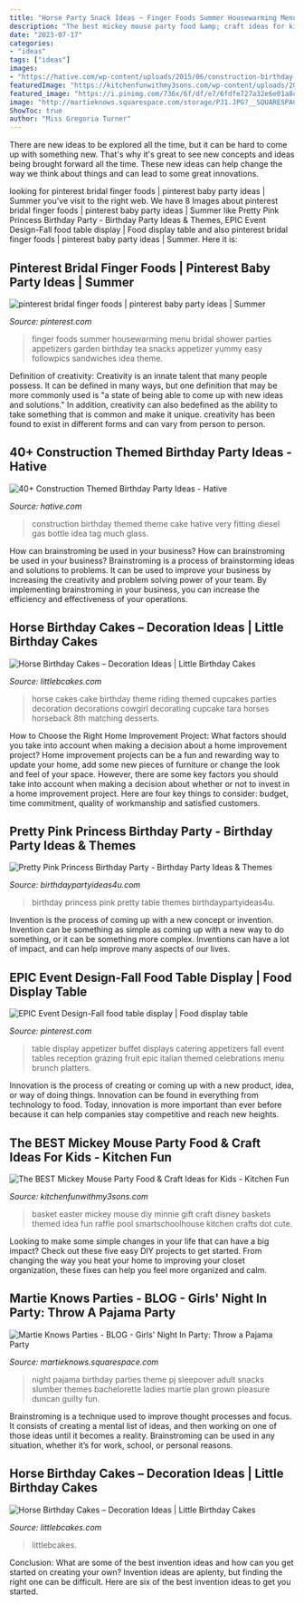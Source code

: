 ```yaml
---
title: "Horse Party Snack Ideas ~ Finger Foods Summer Housewarming Menu Bridal Shower Parties Appetizers Garden Birthday Tea Snacks Appetizer Yummy Easy Followpics Sandwiches Idea Theme"
description: "The best mickey mouse party food &amp; craft ideas for kids"
date: "2023-07-17"
categories:
- "ideas"
tags: ["ideas"]
images:
- "https://hative.com/wp-content/uploads/2015/06/construction-birthday-party/25-construction-themed-birthday-party.jpg"
featuredImage: "https://kitchenfunwithmy3sons.com/wp-content/uploads/2016/03/the-best-mickey-mouse-party-craft-food-ideas-for-kids-minnie-4.jpg"
featured_image: "https://i.pinimg.com/736x/6f/df/e7/6fdfe727a32e6e01a8cbcf2299558d37--finger-food-parties-party-finger-foods.jpg"
image: "http://martieknows.squarespace.com/storage/PJ1.JPG?__SQUARESPACE_CACHEVERSION=1305821870745"
ShowToc: true
author: "Miss Gregoria Turner"
---
```



There are new ideas to be explored all the time, but it can be hard to come up with something new. That's why it's great to see new concepts and ideas being brought forward all the time. These new ideas can help change the way we think about things and can lead to some great innovations.

	

		
looking for pinterest bridal finger foods | pinterest baby party ideas | Summer you've visit to the right web. We have 8 Images about pinterest bridal finger foods | pinterest baby party ideas | Summer like Pretty Pink Princess Birthday Party - Birthday Party Ideas &amp; Themes, EPIC Event Design-Fall food table display | Food display table and also pinterest bridal finger foods | pinterest baby party ideas | Summer. Here it is:
		
    
## Pinterest Bridal Finger Foods | Pinterest Baby Party Ideas | Summer

<img loading=lazy src="https://i.pinimg.com/736x/6f/df/e7/6fdfe727a32e6e01a8cbcf2299558d37--finger-food-parties-party-finger-foods.jpg" onerror="this.onerror=null;this.src='https://tse1.mm.bing.net/th?id=OIP.l8qmvue5jw9SsuATomRWFwHaLF&amp;pid=15.1';" alt="pinterest bridal finger foods | pinterest baby party ideas | Summer">

_Source: pinterest.com_

>finger foods summer housewarming menu bridal shower parties appetizers garden birthday tea snacks appetizer yummy easy followpics sandwiches idea theme. 

	

Definition of creativity:
Creativity is an innate talent that many people possess. It can be defined in many ways, but one definition that may be more commonly used is "a state of being able to come up with new ideas and solutions." In addition, creativity can also bedefined as the ability to take something that is common and make it unique. creativity has been found to exist in different forms and can vary from person to person.

    
## 40+ Construction Themed Birthday Party Ideas - Hative

<img loading=lazy src="https://hative.com/wp-content/uploads/2015/06/construction-birthday-party/25-construction-themed-birthday-party.jpg" onerror="this.onerror=null;this.src='https://tse4.mm.bing.net/th?id=OIP.ZWGq3KMhBdCd8lyDxY-5BwHaLH&amp;pid=15.1';" alt="40+ Construction Themed Birthday Party Ideas - Hative">

_Source: hative.com_

>construction birthday themed theme cake hative very fitting diesel gas bottle idea tag much glass. 

	

How can brainstroming be used in your business?
How can brainstroming be used in your business? Brainstroming is a process of brainstorming ideas and solutions to problems. It can be used to improve your business by increasing the creativity and problem solving power of your team. By implementing brainstroming in your business, you can increase the efficiency and effectiveness of your operations.

    
## Horse Birthday Cakes – Decoration Ideas | Little Birthday Cakes

<img loading=lazy src="http://www.littlebcakes.com/wp-content/uploads/2014/01/Horse-Cake-Decorations.jpg" onerror="this.onerror=null;this.src='https://tse4.mm.bing.net/th?id=OIP.4Ac7tCyMWtoXCQ7ok_iQRQHaKV&amp;pid=15.1';" alt="Horse Birthday Cakes – Decoration Ideas | Little Birthday Cakes">

_Source: littlebcakes.com_

>horse cakes cake birthday theme riding themed cupcakes parties decoration decorations cowgirl decorating cupcake tara horses horseback 8th matching desserts. 

	

How to Choose the Right Home Improvement Project: What factors should you take into account when making a decision about a home improvement project?
Home improvement projects can be a fun and rewarding way to update your home, add some new pieces of furniture or change the look and feel of your space. However, there are some key factors you should take into account when making a decision about whether or not to invest in a home improvement project. Here are four key things to consider: budget, time commitment, quality of workmanship and satisfied customers.

    
## Pretty Pink Princess Birthday Party - Birthday Party Ideas &amp; Themes

<img loading=lazy src="http://www.birthdaypartyideas4u.com/wp-content/uploads/2016/08/pretty-pink-princess-birthday-party-food-table.jpg" onerror="this.onerror=null;this.src='https://tse4.mm.bing.net/th?id=OIP.rtmMgJln7uL6dEHs9CIWQQHaMP&amp;pid=15.1';" alt="Pretty Pink Princess Birthday Party - Birthday Party Ideas &amp; Themes">

_Source: birthdaypartyideas4u.com_

>birthday princess pink pretty table themes birthdaypartyideas4u. 

	

Invention is the process of coming up with a new concept or invention. Invention can be something as simple as coming up with a new way to do something, or it can be something more complex. Inventions can have a lot of impact, and can help improve many aspects of our lives.

    
## EPIC Event Design-Fall Food Table Display | Food Display Table

<img loading=lazy src="https://i.pinimg.com/736x/d7/cb/ac/d7cbac1a086aa79e839edebb007692b5.jpg" onerror="this.onerror=null;this.src='https://tse2.mm.bing.net/th?id=OIP.sflNtGrMV7wlSMYqHu0mTAHaJ3&amp;pid=15.1';" alt="EPIC Event Design-Fall food table display | Food display table">

_Source: pinterest.com_

>table display appetizer buffet displays catering appetizers fall event tables reception grazing fruit epic italian themed celebrations menu brunch platters. 

	

Innovation is the process of creating or coming up with a new product, idea, or way of doing things. Innovation can be found in everything from technology to food. Today, innovation is more important than ever before because it can help companies stay competitive and reach new heights.

    
## The BEST Mickey Mouse Party Food &amp; Craft Ideas For Kids - Kitchen Fun

<img loading=lazy src="https://kitchenfunwithmy3sons.com/wp-content/uploads/2016/03/the-best-mickey-mouse-party-craft-food-ideas-for-kids-minnie-4.jpg" onerror="this.onerror=null;this.src='https://tse2.mm.bing.net/th?id=OIP.oGH5VBd-QpMVcDX8LAQvwQHaNJ&amp;pid=15.1';" alt="The BEST Mickey Mouse Party Food &amp; Craft Ideas for Kids - Kitchen Fun">

_Source: kitchenfunwithmy3sons.com_

>basket easter mickey mouse diy minnie gift craft disney baskets themed idea fun raffle pool smartschoolhouse kitchen crafts dot cute. 

	

Looking to make some simple changes in your life that can have a big impact? Check out these five easy DIY projects to get started. From changing the way you heat your home to improving your closet organization, these fixes can help you feel more organized and calm.

    
## Martie Knows Parties - BLOG - Girls&#039; Night In Party: Throw A Pajama Party

<img loading=lazy src="http://martieknows.squarespace.com/storage/PJ1.JPG?__SQUARESPACE_CACHEVERSION=1305821870745" onerror="this.onerror=null;this.src='https://tse3.mm.bing.net/th?id=OIP.HE_gvXTSMT8Bf02cfBQUEgHaLK&amp;pid=15.1';" alt="Martie Knows Parties - BLOG - Girls&#039; Night In Party: Throw a Pajama Party">

_Source: martieknows.squarespace.com_

>night pajama birthday parties theme pj sleepover adult snacks slumber themes bachelorette ladies martie plan grown pleasure duncan guilty fun. 

	

Brainstroming is a technique used to improve thought processes and focus. It consists of creating a mental list of ideas, and then working on one of those ideas until it becomes a reality. Brainstroming can be used in any situation, whether it’s for work, school, or personal reasons.

    
## Horse Birthday Cakes – Decoration Ideas | Little Birthday Cakes

<img loading=lazy src="https://www.littlebcakes.com/wp-content/uploads/2014/01/Horse-Cakes-Photos.jpg" onerror="this.onerror=null;this.src='https://tse1.mm.bing.net/th?id=OIP.lv6cPdLYB2nHbfKewK5BXAHaHo&amp;pid=15.1';" alt="Horse Birthday Cakes – Decoration Ideas | Little Birthday Cakes">

_Source: littlebcakes.com_

>littlebcakes. 

	

Conclusion: What are some of the best invention ideas and how can you get started on creating your own?
Invention ideas are aplenty, but finding the right one can be difficult. Here are six of the best invention ideas to get you started.

